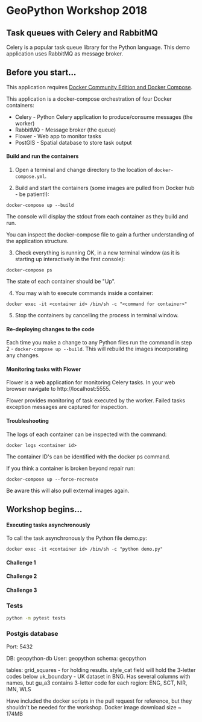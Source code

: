# GeoPython Workshop 2018
## Task queues with Celery and RabbitMQ

Celery is a popular task queue library for the Python language. This demo application uses RabbitMQ as message broker.

## Before you start...

This application requires [Docker Community Edition and Docker Compose](https://www.docker.com/community-edition).

This application is a docker-compose orchestration of four Docker containers:

- Celery - Python Celery application to produce/consume messages (the worker)
- RabbitMQ - Message broker (the queue)
- Flower - Web app to monitor tasks
- PostGIS - Spatial database to store task output

#### Build and run the containers

1. Open a terminal and change directory to the location of `docker-compose.yml`.

2. Build and start the containers (some images are pulled from Docker hub - be patient!):

  `docker-compose up --build`

  The console will display the stdout from each container as they build and run.

  You can inspect the docker-compose file to gain a further understanding of the application structure.

3. Check everything is running OK, in a new terminal window (as it is starting up interactively in the first console):

  `docker-compose ps`

  The state of each container should be "Up".

4. You may wish to execute commands inside a container:

  `docker exec -it <container id> /bin/sh -c "<command for container>"`

5. Stop the containers by cancelling the process in terminal window.

#### Re-deploying changes to the code

Each time you make a change to any Python files run the command in step 2 - `docker-compose up --build`. This will rebuild the images incorporating any changes.

#### Monitoring tasks with Flower

Flower is a web application for monitoring Celery tasks. In your web browser navigate to http://localhost:5555.

Flower provides monitoring of task executed by the worker. Failed tasks exception messages are captured for inspection.

#### Troubleshooting

The logs of each container can be inspected with the command:

`docker logs <container id>`

The container ID's can be identified with the docker ps command.

If you think a container is broken beyond repair run:

`docker-compose up --force-recreate`

Be aware this will also pull external images again.

## Workshop begins...

#### Executing tasks asynchronously

To call the task asynchronously the Python file demo.py:

`docker exec -it <container id> /bin/sh -c "python demo.py"`

#### Challenge 1
#### Challenge 2
#### Challenge 3

### Tests

```bash
python -m pytest tests
```

### Postgis database
Port: 5432

DB: geopython-db
User: geopython
schema: geopython

tables: grid_squares - for holding results. style_cat field will hold the 3-letter codes below
uk_boundary - UK dataset in BNG. Has several columns with names, but gu_a3 contains 3-letter code for each region: ENG, SCT, NIR, IMN, WLS

Have included the docker scripts in the pull request for reference, but they shouldn't be needed for the workshop. Docker image download size ~ 174MB
